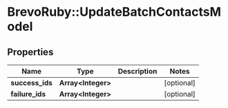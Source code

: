 # BrevoRuby::UpdateBatchContactsModel

## Properties
Name | Type | Description | Notes
------------ | ------------- | ------------- | -------------
**success_ids** | **Array&lt;Integer&gt;** |  | [optional] 
**failure_ids** | **Array&lt;Integer&gt;** |  | [optional] 


